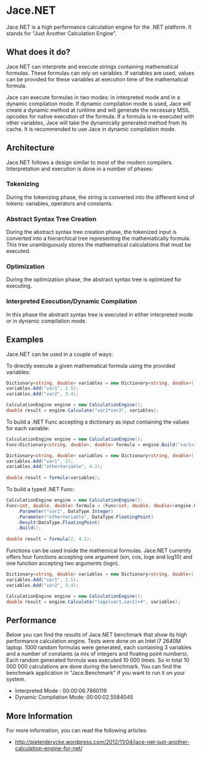 # Jace.NET
Jace.NET is a high performance calculation engine for the .NET platform. It stands for "Just Another Calculation Engine".

## What does it do?
Jace.NET can interprete and execute strings containing mathematical formulas. These formulas can rely on variables. If variables are used, values can be provided for these variables at execution time of the mathematical formula.

Jace can execute formulas in two modes: in interpreted mode and in a dynamic compilation mode. If dynamic compilation mode is used, Jace will create a dynamic method at runtime and will generate the necessary MSIL opcodes for native execution of the formula. If a formula is re-executed with other variables, Jace will take the dynamically generated method from its cache. It is recommended to use Jace in dynamic compilation mode.

## Architecture
Jace.NET follows a design similar to most of the modern compilers. Interpretation and execution is done in a number of phases:

### Tokenizing
During the tokenizing phase, the string is converted into the different kind of tokens: variables, operators and constants.
### Abstract Syntax Tree Creation
During the abstract syntax tree creation phase, the tokenized input is converted into a hierarchical tree representing the mathematically formula. This tree unambiguously stores the mathematical calculations that must be executed.
### Optimization
During the optimization phase, the abstract syntax tree is optimized for executing.
### Interpreted Execution/Dynamic Compilation
In this phase the abstract syntax tree is executed in either interpreted mode or in dynamic compilation mode.

## Examples
Jace.NET can be used in a couple of ways:

To directly execute a given mathematical formula using the provided variables:
```csharp
Dictionary<string, double> variables = new Dictionary<string, double>();
variables.Add("var1", 2.5);
variables.Add("var2", 3.4);

CalculationEngine engine = new CalculationEngine();
double result = engine.Calculate("var1*var2", variables);
```

To build a .NET Func accepting a dictionary as input containing the values for each variable:
```csharp
CalculationEngine engine = new CalculationEngine();
Func<Dictionary<string, double>, double> formula = engine.Build("var1+2/(3*otherVariable)");

Dictionary<string, double> variables = new Dictionary<string, double>();
variables.Add("var1", 2);
variables.Add("otherVariable", 4.2);
	
double result = formula(variables);
```

To build a typed .NET Func:
```csharp
CalculationEngine engine = new CalculationEngine();
Func<int, double, double> formula = (Func<int, double, double>)engine.Function("var1+2/(3*otherVariable)")
	.Parameter("var1", DataType.Integer)
    .Parameter("otherVariable", DataType.FloatingPoint)
    .Result(DataType.FloatingPoint)
    .Build();
	
double result = formula(2, 4.2);
```

Functions can be used inside the mathemical formulas. Jace.NET currently offers four functions accepting one argument (sin, cos, loge and log10) and one function accepting two arguments (logn).

```csharp
Dictionary<string, double> variables = new Dictionary<string, double>();
variables.Add("var1", 2.5);
variables.Add("var2", 3.4);

CalculationEngine engine = new CalculationEngine();
double result = engine.Calculate("logn(var1,var2)+4", variables);
```

## Performance
Below you can find the results of Jace.NET benchmark that show its high performance calculation engine. Tests were done on an Intel i7 2640M laptop.
1000 random formulas were generated, each containing 3 variables and a number of constants (a mix of integers and floating point numbers). Each random generated formula was executed 10 000 times. So in total 10 000 000 calculations are done during the benchmark. You can find the benchmark application in "Jace.Benchmark" if you want to run it on your system.

* Interpreted Mode : 00:00:06.7860119
* Dynamic Compilation Mode: 00:00:02.5584045

## More Information
For more information, you can read the following articles:
* http://pieterderycke.wordpress.com/2012/11/04/jace-net-just-another-calculation-engine-for-net/
